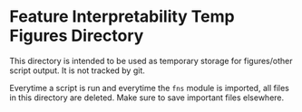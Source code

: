 [//]: <> (THIS IS A MARKDOWN FILE, VIEW IN A MARKDOWN VIEWER OR CONVERT)

# Feature Interpretability Temp Figures Directory

This directory is intended to be used as temporary storage for figures/other script output. It is not tracked by git. 

Everytime a script is run and everytime the `fns` module is imported, all files in this directory are deleted. Make sure to save important files elsewhere.